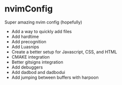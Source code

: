 # nvimConfig
Super amazing nvim config (hopefully)

- Add a way to quickly add files
- Add hardtime
- Add precognition
- Add Luasnips
- Create a better setup for Javascript, CSS, and HTML
- CMAKE integration
- Better gitsigns integration
- Add debuggers
- Add dadbod and dadbodui
- Add jumping between buffers with harpoon
